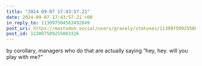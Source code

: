 ```yaml
---
title: "2024-09-07 17:43:57.21"
date: 2024-09-07 17:43:57.21 +00
in_reply_to: 113097504563492049
post_uri: https://mastodon.social/users/gravely/statuses/113097509255083326
post_id: 113097509255083326
---
```

by corollary, managers who do that are actually saying “hey, hey. will you play with me?”


